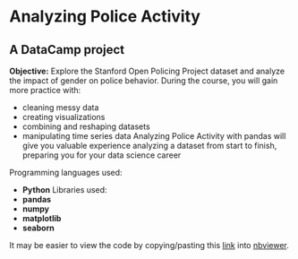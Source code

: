 # Analyzing Police Activity
## A DataCamp project
**Objective:** Explore the Stanford Open Policing Project dataset and analyze the impact of gender on police behavior. During the course, you will gain more practice with:
- cleaning messy data
- creating visualizations
- combining and reshaping datasets
- manipulating time series data
Analyzing Police Activity with pandas will give you valuable experience analyzing a dataset from start to finish, preparing you for your data science career

Programming languages used: 
- **Python**
Libraries used: 
- **pandas**
- **numpy**
- **matplotlib**
- **seaborn**

It may be easier to view the code by copying/pasting this [link](https://github.com/jdg0711/analyzing_police_activity/blob/master/data_camp/police_activity/police_activity.ipynb) into [nbviewer](https://nbviewer.jupyter.org/).
